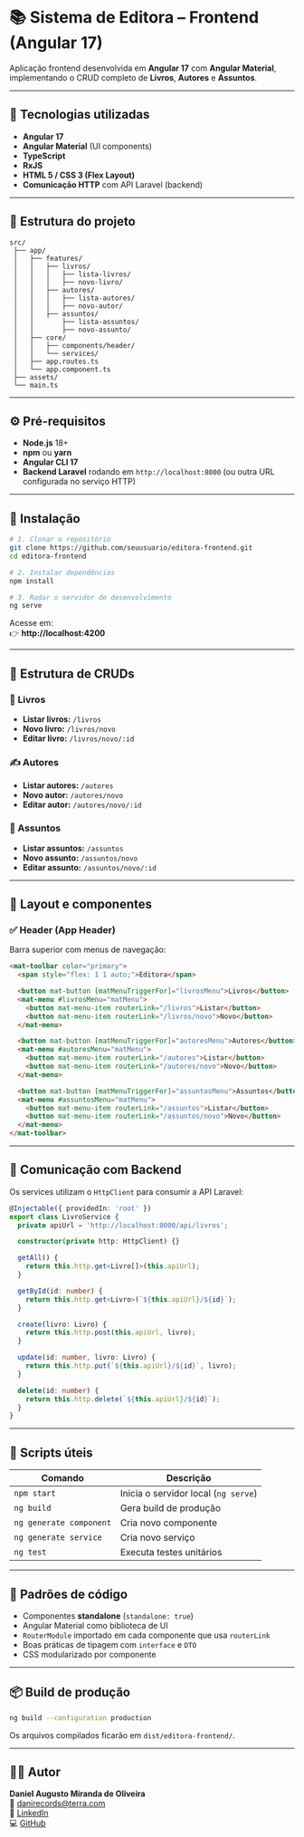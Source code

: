 # 📚 Sistema de Editora – Frontend (Angular 17)

Aplicação frontend desenvolvida em **Angular 17** com **Angular Material**, implementando o CRUD completo de **Livros**, **Autores** e **Assuntos**.

---

## 🚀 Tecnologias utilizadas

- **Angular 17**  
- **Angular Material** (UI components)  
- **TypeScript**  
- **RxJS**  
- **HTML 5 / CSS 3 (Flex Layout)**  
- **Comunicação HTTP** com API Laravel (backend)

---

## 🧩 Estrutura do projeto

```
src/
 ├── app/
 │   ├── features/
 │   │   ├── livros/
 │   │   │   ├── lista-livros/
 │   │   │   ├── novo-livro/
 │   │   ├── autores/
 │   │   │   ├── lista-autores/
 │   │   │   ├── novo-autor/
 │   │   ├── assuntos/
 │   │       ├── lista-assuntos/
 │   │       ├── novo-assunto/
 │   ├── core/
 │   │   ├── components/header/
 │   │   └── services/
 │   ├── app.routes.ts
 │   └── app.component.ts
 ├── assets/
 └── main.ts
```

---

## ⚙️ Pré-requisitos

- **Node.js** 18+  
- **npm** ou **yarn**  
- **Angular CLI 17**  
- **Backend Laravel** rodando em `http://localhost:8000` (ou outra URL configurada no serviço HTTP)

---

## 🧰 Instalação

```bash
# 1. Clonar o repositório
git clone https://github.com/seuusuario/editora-frontend.git
cd editora-frontend

# 2. Instalar dependências
npm install

# 3. Rodar o servidor de desenvolvimento
ng serve
```

Acesse em:  
👉 **http://localhost:4200**

---

## 🧱 Estrutura de CRUDs

### 📘 Livros

- **Listar livros:** `/livros`  
- **Novo livro:** `/livros/novo`  
- **Editar livro:** `/livros/novo/:id`

### ✍️ Autores

- **Listar autores:** `/autores`  
- **Novo autor:** `/autores/novo`  
- **Editar autor:** `/autores/novo/:id`

### 🧾 Assuntos

- **Listar assuntos:** `/assuntos`  
- **Novo assunto:** `/assuntos/novo`  
- **Editar assunto:** `/assuntos/novo/:id`

---

## 🎨 Layout e componentes

### ✅ Header (App Header)

Barra superior com menus de navegação:

```html
<mat-toolbar color="primary">
  <span style="flex: 1 1 auto;">Editora</span>

  <button mat-button [matMenuTriggerFor]="livrosMenu">Livros</button>
  <mat-menu #livrosMenu="matMenu">
    <button mat-menu-item routerLink="/livros">Listar</button>
    <button mat-menu-item routerLink="/livros/novo">Novo</button>
  </mat-menu>

  <button mat-button [matMenuTriggerFor]="autoresMenu">Autores</button>
  <mat-menu #autoresMenu="matMenu">
    <button mat-menu-item routerLink="/autores">Listar</button>
    <button mat-menu-item routerLink="/autores/novo">Novo</button>
  </mat-menu>

  <button mat-button [matMenuTriggerFor]="assuntosMenu">Assuntos</button>
  <mat-menu #assuntosMenu="matMenu">
    <button mat-menu-item routerLink="/assuntos">Listar</button>
    <button mat-menu-item routerLink="/assuntos/novo">Novo</button>
  </mat-menu>
</mat-toolbar>
```

---

## 🔗 Comunicação com Backend

Os services utilizam o `HttpClient` para consumir a API Laravel:

```ts
@Injectable({ providedIn: 'root' })
export class LivroService {
  private apiUrl = 'http://localhost:8000/api/livros';

  constructor(private http: HttpClient) {}

  getAll() {
    return this.http.get<Livro[]>(this.apiUrl);
  }

  getById(id: number) {
    return this.http.get<Livro>(`${this.apiUrl}/${id}`);
  }

  create(livro: Livro) {
    return this.http.post(this.apiUrl, livro);
  }

  update(id: number, livro: Livro) {
    return this.http.put(`${this.apiUrl}/${id}`, livro);
  }

  delete(id: number) {
    return this.http.delete(`${this.apiUrl}/${id}`);
  }
}
```

---

## 🧪 Scripts úteis

| Comando | Descrição |
|----------|------------|
| `npm start` | Inicia o servidor local (`ng serve`) |
| `ng build` | Gera build de produção |
| `ng generate component` | Cria novo componente |
| `ng generate service` | Cria novo serviço |
| `ng test` | Executa testes unitários |

---

## 💅 Padrões de código

- Componentes **standalone** (`standalone: true`)  
- Angular Material como biblioteca de UI  
- `RouterModule` importado em cada componente que usa `routerLink`  
- Boas práticas de tipagem com `interface` e `DTO`  
- CSS modularizado por componente  

---

## 📦 Build de produção

```bash
ng build --configuration production
```

Os arquivos compilados ficarão em `dist/editora-frontend/`.

---

## 🧑‍💻 Autor

**Daniel Augusto Miranda de Oliveira**  
📧 [danirecords@terra.com](mailto:danirecords@terra.com)  
🔗 [LinkedIn](https://www.linkedin.com/in/daniel-oliveira-5b945831/)  
💻 [GitHub](https://github.com/danirecords)
